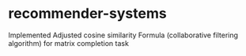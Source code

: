 # recommender-systems
Implemented Adjusted cosine similarity Formula (collaborative filtering algorithm) for matrix completion task
